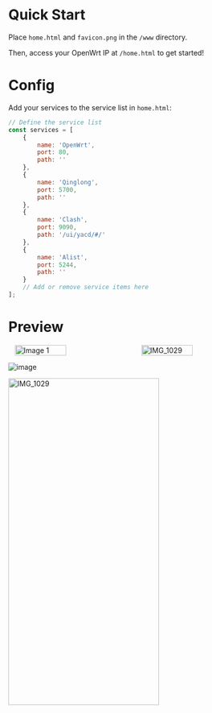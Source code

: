 # Quick Start

Place `home.html` and `favicon.png` in the `/www` directory.

Then, access your OpenWrt IP at `/home.html` to get started!

# Config

Add your services to the service list in `home.html`:

``` javascript
// Define the service list
const services = [
    { 
        name: 'OpenWrt', 
        port: 80,
        path: ''
    },
    { 
        name: 'Qinglong', 
        port: 5700,
        path: ''
    },
    { 
        name: 'Clash', 
        port: 9090,
        path: '/ui/yacd/#/'
    },
    {
        name: 'Alist',
        port: 5244,
        path: ''
    }
    // Add or remove service items here
];
```

# Preview
<div style="display: flex; justify-content: space-around; align-items: center;">
  <img src="https://github.com/user-attachments/assets/1b2298f0-f80a-41f9-af6c-7f7d0647480b" alt="Image 1" style="width: 45%; height: auto;">
  <img src="https://github.com/user-attachments/assets/b5ae113f-d4e1-4524-847b-744ab548e9ab" alt="IMG_1029" style="width: 45%; height: auto;">
</div>




![image](https://github.com/user-attachments/assets/1b2298f0-f80a-41f9-af6c-7f7d0647480b)

<img src="https://github.com/user-attachments/assets/b5ae113f-d4e1-4524-847b-744ab548e9ab" alt="IMG_1029" width="300" height="649">
